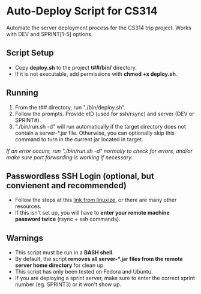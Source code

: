 # Auto-Deploy Script for CS314
Automate the server deployment process for the CS314 trip project. Works with DEV and SPRINT[1-5] options.

## Script Setup
* Copy **deploy.sh** to the project **t##/bin/** directory.
* If it is not executable, add permissions with **chmod +x deploy.sh**.

## Running
1. From the t## directory, run "./bin/deploy.sh".
1. Follow the prompts. Provide eID (used for ssh/rsync) and server (DEV or SPRINT#).
1. "./bin/run.sh -d" will run automatically if the target directory does not contain a server-*.jar file. Otherwise, you can optionally skip this command to turn in the current jar located in target.

*If an error occurs, run "./bin/run.sh -d" normally to check for errors, and/or make sure port forwarding is working if necessary*.

## Passwordless SSH Login (optional, but convienent and recommended)
* Follow the steps at this [link from linuxize](https://linuxize.com/post/how-to-setup-passwordless-ssh-login/), or there are many other resources.
* If this isn't set up, you will have to **enter your remote machine password twice** (rsync + ssh commands).

## Warnings
* This script must be run in a **BASH shell**.
* By default, the script **removes all server-*.jar files from the remote server home directory** for clean up.
* This script has only been tested on Fedora and Ubuntu.
* If you are deploying a sprint server, make sure to enter the correct sprint number (eg. SPRINT3) or it won't show up.
